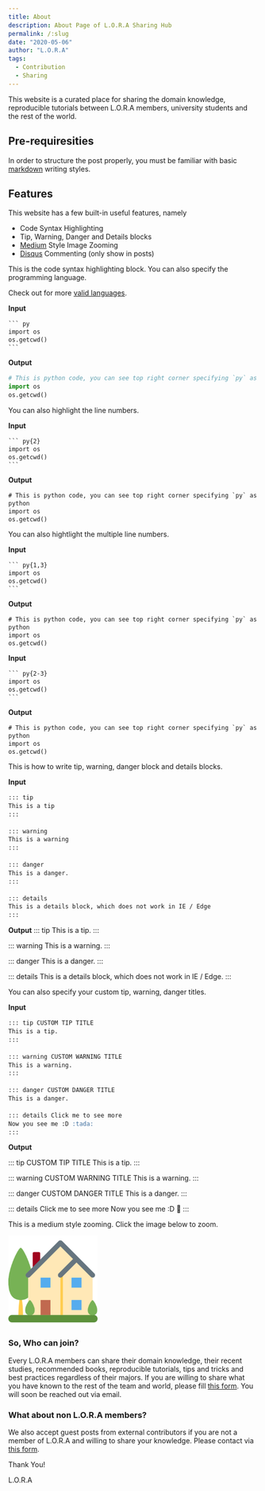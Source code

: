 ```yaml
---
title: About
description: About Page of L.O.R.A Sharing Hub
permalink: /:slug
date: "2020-05-06"
author: "L.O.R.A"
tags:
  - Contribution
  - Sharing
---
```


This website is a curated place for sharing the domain knowledge, reproducible tutorials between L.O.R.A members, university students and the rest of the world.

## Pre-requiresities

In order to structure the post properly, you must be familiar with basic [markdown](https://guides.github.com/features/mastering-markdown/) writing styles.

## Features

This website has a few built-in useful features, namely

- Code Syntax Highlighting
- Tip, Warning, Danger and Details blocks
- [Medium](https://medium.com) Style Image Zooming
- [Disqus](https://disqus.com) Commenting (only show in posts)

This is the code syntax highlighting block. You can also specify the programming language.

Check out for more [valid languages](https://prismjs.com/#languages-list).

**Input**

````
``` py
import os
os.getcwd()
```
````

**Output**

```py
# This is python code, you can see top right corner specifying `py` as python
import os
os.getcwd()
```

You can also highlight the line numbers.

**Input**

````
``` py{2}
import os
os.getcwd()
```
````

**Output**

```py{2}
# This is python code, you can see top right corner specifying `py` as python
import os
os.getcwd()
```

You can also hightlight the multiple line numbers.

**Input**

````
``` py{1,3}
import os
os.getcwd()
```
````

**Output**

```py{1,3}
# This is python code, you can see top right corner specifying `py` as python
import os
os.getcwd()
```

**Input**

````
``` py{2-3}
import os
os.getcwd()
```
````

**Output**

```py{2-3}
# This is python code, you can see top right corner specifying `py` as python
import os
os.getcwd()
```

This is how to write tip, warning, danger block and details blocks.

**Input**

```md
::: tip
This is a tip
:::

::: warning
This is a warning
:::

::: danger
This is a danger.
:::

::: details
This is a details block, which does not work in IE / Edge
:::
```

**Output**
::: tip
This is a tip.
:::

::: warning
This is a warning.
:::

::: danger
This is a danger.
:::

::: details
This is a details block, which does not work in IE / Edge.
:::

You can also specify your custom tip, warning, danger titles.

**Input**

```md
::: tip CUSTOM TIP TITLE
This is a tip.
:::

::: warning CUSTOM WARNING TITLE
This is a warning.
:::

::: danger CUSTOM DANGER TITLE
This is a danger.

::: details Click me to see more
Now you see me :D :tada:
:::
```

**Output**

::: tip CUSTOM TIP TITLE
This is a tip.
:::

::: warning CUSTOM WARNING TITLE
This is a warning.
:::

::: danger CUSTOM DANGER TITLE
This is a danger.
:::

::: details Click me to see more
Now you see me :D :tada:
:::

This is a medium style zooming. Click the image below to zoom.

![img](/apple-touch-icon.png)

### So, Who can join?

Every L.O.R.A members can share their domain knowledge, their recent studies, recommended books, reproducible tutorials, tips and tricks and best practices regardless of their majors. If you are willing to share what you have known to the rest of the team and world, please fill [this form](https://bit.ly/lora-mbrs). You will soon be reached out via email.

### What about non L.O.R.A members?

We also accept guest posts from external contributors if you are not a member of L.O.R.A and willing to share your knowledge. Please contact via [this form](https://bit.ly/lora-ext).


Thank You!

L.O.R.A